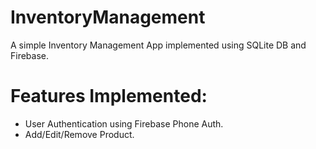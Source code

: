 # InventoryManagement
A simple Inventory Management App implemented using SQLite DB and Firebase.

# Features Implemented:
- User Authentication using Firebase Phone Auth.
- Add/Edit/Remove Product.
